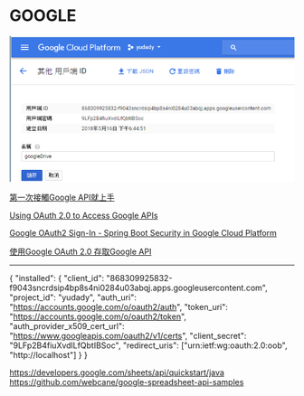 # GOOGLE


![key](yudady.png)


[第一次接觸Google API就上手](https://www.ithome.com.tw/guest-post/98590)



[
Using OAuth 2.0 to Access Google APIs](https://developers.google.com/identity/protocols/OAuth2)





[Google OAuth2 Sign-In - Spring Boot Security in Google Cloud Platform](https://www.youtube.com/watch?v=00-hMP2KKSs)


[使用Google OAuth 2.0 存取Google API](http://blog.kenyang.net/2012/09/15/google-oauth-20-google-api)







---

{
	"installed": {
		"client_id": "868309925832-f9043sncrdsip4bp8s4ni0284u03abqj.apps.googleusercontent.com",
		"project_id": "yudady",
		"auth_uri": "https://accounts.google.com/o/oauth2/auth",
		"token_uri": "https://accounts.google.com/o/oauth2/token",
		"auth_provider_x509_cert_url": "https://www.googleapis.com/oauth2/v1/certs",
		"client_secret": "9LFp2B4fiuXvdlLfQbtIBSoc",
		"redirect_uris": ["urn:ietf:wg:oauth:2.0:oob",
		"http://localhost"]
	}
}



https://developers.google.com/sheets/api/quickstart/java
https://github.com/webcane/google-spreadsheet-api-samples




